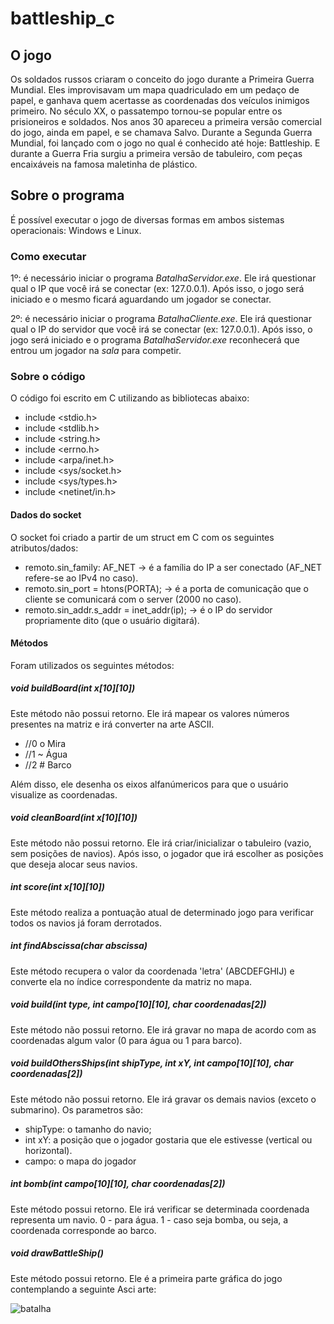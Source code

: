 # battleship_c

## O jogo

Os soldados russos criaram o conceito do jogo durante a Primeira Guerra Mundial. Eles improvisavam um mapa quadriculado em um pedaço de papel, e ganhava quem acertasse as coordenadas dos veículos inimigos primeiro.
No século XX, o passatempo tornou-se popular entre os prisioneiros e soldados. Nos anos 30 apareceu a primeira versão comercial do jogo, ainda em papel, e se chamava Salvo. Durante a Segunda Guerra Mundial, foi lançado com o jogo no qual é conhecido até hoje: Battleship. E durante a Guerra Fria surgiu a primeira versão de tabuleiro, com peças encaixáveis na famosa maletinha de plástico.

## Sobre o programa

É possível executar o jogo de diversas formas em ambos sistemas operacionais: Windows e Linux.

### Como executar

1º: é necessário iniciar o programa _BatalhaServidor.exe_. Ele irá questionar qual o IP que você irá se conectar (ex: 127.0.0.1). Após isso, o jogo será iniciado e o mesmo ficará aguardando um jogador se conectar.

2º: é necessário iniciar o programa _BatalhaCliente.exe_. Ele irá questionar qual o IP do servidor que você irá se conectar (ex: 127.0.0.1). Após isso, o jogo será iniciado e o programa _BatalhaServidor.exe_ reconhecerá que entrou um jogador na _sala_ para competir.

### Sobre o código

O código foi escrito em C utilizando as bibliotecas abaixo:

- include <stdio.h>
- include <stdlib.h>
- include <string.h>
- include <errno.h>
- include <arpa/inet.h>
- include <sys/socket.h>
- include <sys/types.h>
- include <netinet/in.h>

#### Dados do socket

O socket foi criado a partir de um struct em C com os seguintes atributos/dados:

- remoto.sin_family: AF_NET                        -> é a família do IP a ser conectado (AF_NET refere-se ao IPv4 no caso).
- remoto.sin_port      = htons(PORTA);             -> é a porta de comunicação que o cliente se comunicará com o server (2000 no caso).
- remoto.sin_addr.s_addr      = inet_addr(ip);     -> é o IP do servidor propriamente dito (que o usuário digitará).

#### Métodos

Foram utilizados os seguintes métodos:

##### void buildBoard(int x[10][10])
Este método não possui retorno. Ele irá mapear os valores números presentes na matriz e irá converter na arte ASCII.

- //0 o Mira
- //1 ~ Água
- //2 # Barco

Além disso, ele desenha os eixos alfanúmericos para que o usuário visualize as coordenadas.

##### void cleanBoard(int x[10][10])
Este método não possui retorno. Ele irá criar/inicializar o tabuleiro (vazio, sem posições de navios). Após isso, o jogador que irá escolher as posições que deseja alocar seus navios.

##### int score(int x[10][10])
Este método realiza a pontuação atual de determinado jogo para verificar todos os navios já foram derrotados.

##### int findAbscissa(char abscissa)
Este método recupera o valor da coordenada 'letra' (ABCDEFGHIJ) e converte ela no índice correspondente da matriz no mapa.

##### void build(int type, int campo[10][10], char coordenadas[2])
Este método não possui retorno. Ele irá gravar no mapa de acordo com as coordenadas algum valor (0 para água ou 1 para barco).

##### void buildOthersShips(int shipType, int xY, int campo[10][10], char coordenadas[2])
Este método não possui retorno. Ele irá gravar os demais navios (exceto o submarino).
Os parametros são:
- shipType: o tamanho do navio;
- int xY: a posição que o jogador gostaria que ele estivesse (vertical ou horizontal).
- campo: o mapa do jogador

##### int bomb(int campo[10][10], char coordenadas[2])
Este método possui retorno. Ele irá verificar se determinada coordenada representa um navio.
0 - para água.
1 - caso seja bomba, ou seja, a coordenada corresponde ao barco.

##### void drawBattleShip()
Este método possui retorno. Ele é a primeira parte gráfica do jogo contemplando a seguinte Asci arte:

![batalha](https://user-images.githubusercontent.com/42786056/65648393-79befb00-dfd8-11e9-9d6c-7dc961c6b970.png)












